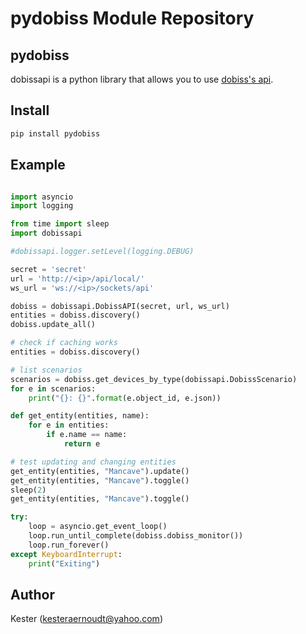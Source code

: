 pydobiss Module Repository
==========================

## pydobiss

dobissapi is a python library that allows you to use [dobiss's api](http://support.dobiss.com/books/nl-dobiss-nxt/page/developer-api).


## Install

```bash
pip install pydobiss
```

## Example

```python

import asyncio
import logging

from time import sleep
import dobissapi

#dobissapi.logger.setLevel(logging.DEBUG)

secret = 'secret'
url = 'http://<ip>/api/local/'
ws_url = 'ws://<ip>/sockets/api'

dobiss = dobissapi.DobissAPI(secret, url, ws_url)
entities = dobiss.discovery()
dobiss.update_all()

# check if caching works
entities = dobiss.discovery()

# list scenarios
scenarios = dobiss.get_devices_by_type(dobissapi.DobissScenario)
for e in scenarios:
	print("{}: {}".format(e.object_id, e.json))

def get_entity(entities, name):
	for e in entities:
		if e.name == name:
			return e

# test updating and changing entities
get_entity(entities, "Mancave").update()
get_entity(entities, "Mancave").toggle()
sleep(2)
get_entity(entities, "Mancave").toggle()

try:
    loop = asyncio.get_event_loop()
    loop.run_until_complete(dobiss.dobiss_monitor())
    loop.run_forever()
except KeyboardInterrupt:
    print("Exiting")
```

## Author

Kester (kesteraernoudt@yahoo.com)

